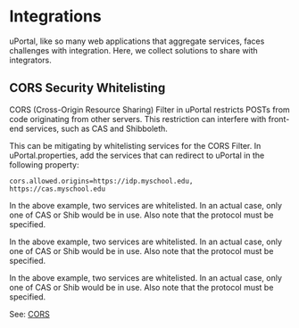 # Integrations

uPortal, like so many web applications that aggregate services,
faces challenges with integration. Here, we collect solutions
to share with integrators.

## CORS Security Whitelisting

CORS (Cross-Origin Resource Sharing) Filter in uPortal restricts
POSTs from code originating from other servers. This restriction
can interfere with front-end services, such as CAS and Shibboleth.

This can be mitigating by whitelisting services for the CORS Filter.
In uPortal.properties, add the services that can redirect to uPortal
in the following property:

```properties
cors.allowed.origins=https://idp.myschool.edu, https://cas.myschool.edu
```

In the above example, two services are whitelisted. In an actual case,
only one of CAS or Shib would be in use. Also note that the protocol
must be specified.

In the above example, two services are whitelisted. In an actual case,
only one of CAS or Shib would be in use. Also note that the protocol
must be specified.

In the above example, two services are whitelisted. In an actual case,
only one of CAS or Shib would be in use. Also note that the protocol
must be specified.

See: [CORS](https://developer.mozilla.org/en-US/docs/Web/HTTP/CORS)
